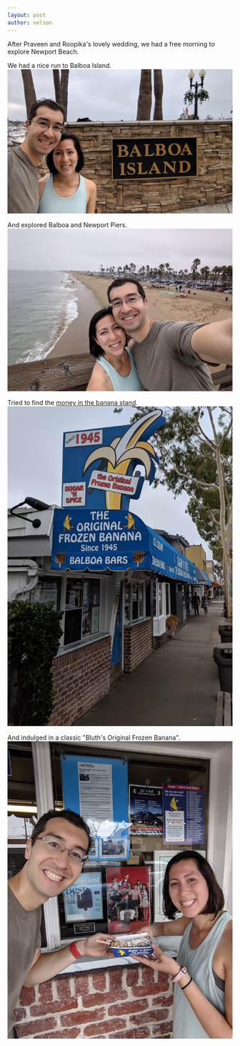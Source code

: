 ```yaml
---
layout: post
author: nelson
---
```


After Praveen and Roopika's lovely wedding, we had a free morning to explore Newport Beach.

We had a nice run to Balboa Island.
![](/images/3.png)

And explored Balboa and Newport Piers.
![](/images/4.png)

Tried to find the [money in the banana stand](https://www.rollingstone.com/tv/tv-lists/arrested-development-the-funniest-running-jokes-48542/the-banana-stand-46247/).
![](/images/2.png)

And indulged in a classic "Bluth's Original Frozen Banana".
![](/images/1.png)

